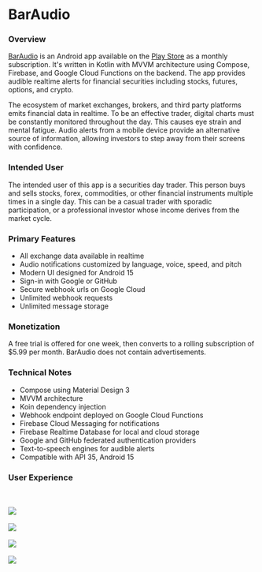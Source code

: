 # BarAudio

### Overview

[BarAudio](https://baraud.io/) is an Android app available on the [Play Store](https://play.google.com/store/apps/details?id=com.sommerengineering.baraudio) as a monthly subscription. It's written in Kotlin with MVVM architecture using Compose, Firebase, and Google Cloud Functions on the backend. The app provides audible realtime alerts for financial securities including stocks, futures, options, and crypto.

The ecosystem of market exchanges, brokers, and third party platforms emits financial data in realtime. To be an effective trader, digital charts must be constantly monitored throughout the day. This causes eye strain and mental fatigue. Audio alerts from a mobile device provide an alternative source of information, allowing investors to step away from their screens with confidence.

### Intended User

The intended user of this app is a securities day trader. This person buys and sells stocks, forex, commodities, or other financial instruments multiple times in a single day. This can be a casual trader with sporadic participation, or a professional investor whose income derives from the market cycle.

### Primary Features

- All exchange data available in realtime
- Audio notifications customized by language, voice, speed, and pitch
- Modern UI designed for Android 15
- Sign-in with Google or GitHub
- Secure webhook urls on Google Cloud
- Unlimited webhook requests
- Unlimited message storage

### Monetization

A free trial is offered for one week, then converts to a rolling subscription of $5.99 per month. BarAudio does not contain advertisements.

### Technical Notes

- Compose using Material Design 3
- MVVM architecture
- Koin dependency injection
- Webhook endpoint deployed on Google Cloud Functions
- Firebase Cloud Messaging for notifications
- Firebase Realtime Database for local and cloud storage
- Google and GitHub federated authentication providers
- Text-to-speech engines for audible alerts
- Compatible with API 35, Android 15

### User Experience
<br/><br/>
![](readme/1r.png)
<br/><br/>
![](readme/2r.png)
<br/><br/>
![](readme/3r.png)
<br/><br/>
![](readme/4r.png)